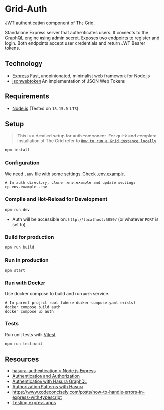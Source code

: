 # Grid-Auth

JWT authentication component of The Grid.

Standalone Express server that authenticates users. It connects to the GraphQL engine using admin secret. Exposes two
endpoints to register and login. Both endpoints accept user credentials and return JWT Bearer tokens.

## Technology

- [Express](https://expressjs.com)
  Fast, unopinionated, minimalist web framework for Node.js
- [jsonwebtoken](https://github.com/auth0/node-jsonwebtoken)
  An implementation of JSON Web Tokens

## Requirements

- [Node.js](https://nodejs.org) (Tested on `18.15.0 LTS`)

## Setup

> This is a detailed setup for auth component. For quick and complete installation of The Grid refer
> to [`How to run a Grid instance locally`](../README.md#how-to-run-a-grid-instance-locally)

```sh
npm install
```

### Configuration

We need `.env` file with some settings. Check [.env.example](./.env.example).

```shell
# In auth directory, clone .env.example and update settings
cp env.example .env
```

### Compile and Hot-Reload for Development

```sh
npm run dev
```

- Auth will be accessible on: `http://localhost:5050/` (or whatever `PORT` is set to)

### Build for production

```sh
npm run build
```

### Run in production

```sh
npm start
```

### Run with Docker

Use docker compose to build and run `auth` service.

```shell
# In parent project root (where docker-compose.yaml exists)
docker compose build auth
docker compose up auth
```

### Tests

Run unit tests with [Vitest](https://vitest.dev/)

```sh
npm run test:unit
```

## Resources

- [hasura-authentication > Node.js Express](https://hasura.io/learn/graphql/hasura-authentication/integrations/nodejs-express/)
- [Authentication and Authorization](https://hasura.io/docs/latest/auth/index/)
- [Authentication with Hasura GraphQL](https://hasura.io/learn/graphql/hasura-authentication/introduction/)
- [Authorization Patterns with Hasura](https://hasura.io/learn/graphql/hasura-auth-slack/introduction/)
- https://www.codeconcisely.com/posts/how-to-handle-errors-in-express-with-typescript
- [Testing express apps](https://www.freecodecamp.org/news/how-to-test-in-express-and-mongoose-apps/)
